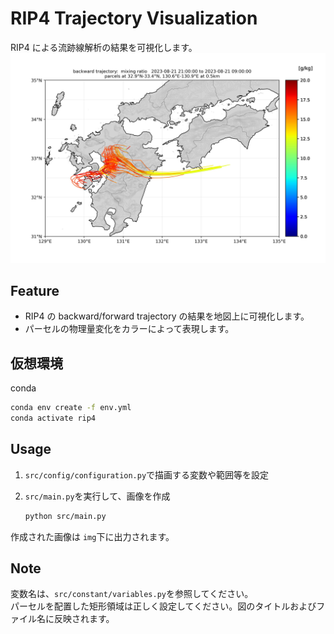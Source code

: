 # RIP4 Trajectory Visualization

RIP4 による流跡線解析の結果を可視化します。
![](backward_sample.jpg)

## Feature

- RIP4 の backward/forward trajectory の結果を地図上に可視化します。
- パーセルの物理量変化をカラーによって表現します。

## 仮想環境

conda

```bash
conda env create -f env.yml
conda activate rip4
```

## Usage

1. `src/config/configuration.py`で描画する変数や範囲等を設定

2. `src/main.py`を実行して、画像を作成

   ```bash
   python src/main.py
   ```

作成された画像は `img`下に出力されます。

## Note

変数名は、`src/constant/variables.py`を参照してください。<br>
パーセルを配置した矩形領域は正しく設定してください。図のタイトルおよびファイル名に反映されます。<br>

